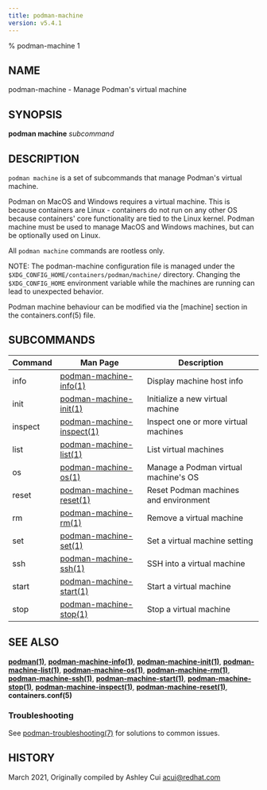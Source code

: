 ```yaml
---
title: podman-machine
version: v5.4.1
---
```


% podman-machine 1

## NAME
podman\-machine - Manage Podman's virtual machine

## SYNOPSIS
**podman machine** *subcommand*

## DESCRIPTION
`podman machine` is a set of subcommands that manage Podman's virtual machine.

Podman on MacOS and Windows requires a virtual machine. This is because containers are Linux -
containers do not run on any other OS because containers' core functionality are
tied to the Linux kernel. Podman machine must be used to manage MacOS and Windows machines,
but can be optionally used on Linux.

All `podman machine` commands are rootless only.

NOTE: The podman-machine configuration file is managed under the
`$XDG_CONFIG_HOME/containers/podman/machine/` directory. Changing the `$XDG_CONFIG_HOME`
environment variable while the machines are running can lead to unexpected behavior.

Podman machine behaviour can be modified via the [machine] section in the containers.conf(5) file.

## SUBCOMMANDS

| Command | Man Page                                                 | Description                           |
|---------|----------------------------------------------------------|---------------------------------------|
| info    | [podman-machine-info(1)](podman-machine-info.1.md)       | Display machine host info             |
| init    | [podman-machine-init(1)](podman-machine-init.1.md)       | Initialize a new virtual machine      |
| inspect | [podman-machine-inspect(1)](podman-machine-inspect.1.md) | Inspect one or more virtual machines  |
| list    | [podman-machine-list(1)](podman-machine-list.1.md)       | List virtual machines                 |
| os      | [podman-machine-os(1)](podman-machine-os.1.md)           | Manage a Podman virtual machine's OS  |
| reset   | [podman-machine-reset(1)](podman-machine-reset.1.md)     | Reset Podman machines and environment |
| rm      | [podman-machine-rm(1)](podman-machine-rm.1.md)           | Remove a virtual machine              |
| set     | [podman-machine-set(1)](podman-machine-set.1.md)         | Set a virtual machine setting         |
| ssh     | [podman-machine-ssh(1)](podman-machine-ssh.1.md)         | SSH into a virtual machine            |
| start   | [podman-machine-start(1)](podman-machine-start.1.md)     | Start a virtual machine               |
| stop    | [podman-machine-stop(1)](podman-machine-stop.1.md)       | Stop a virtual machine                |

## SEE ALSO
**[podman(1)](podman.1.md)**, **[podman-machine-info(1)](podman-machine-info.1.md)**, **[podman-machine-init(1)](podman-machine-init.1.md)**, **[podman-machine-list(1)](podman-machine-list.1.md)**, **[podman-machine-os(1)](podman-machine-os.1.md)**, **[podman-machine-rm(1)](podman-machine-rm.1.md)**, **[podman-machine-ssh(1)](podman-machine-ssh.1.md)**, **[podman-machine-start(1)](podman-machine-start.1.md)**, **[podman-machine-stop(1)](podman-machine-stop.1.md)**, **[podman-machine-inspect(1)](podman-machine-inspect.1.md)**, **[podman-machine-reset(1)](podman-machine-reset.1.md)**, **containers.conf(5)**

### Troubleshooting

See [podman-troubleshooting(7)](https://github.com/containers/podman/blob/main/troubleshooting.md)
for solutions to common issues.

## HISTORY
March 2021, Originally compiled by Ashley Cui <acui@redhat.com>
